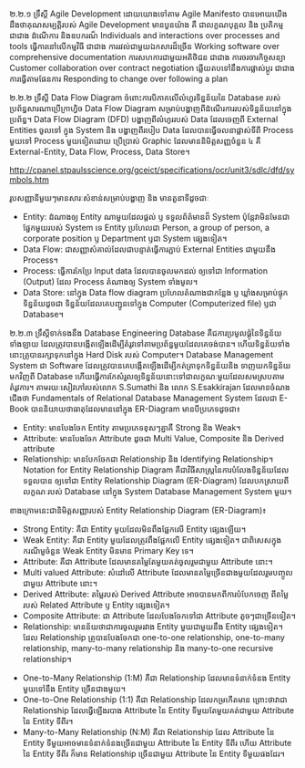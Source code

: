 ២.២.១ ទ្រឹស្តី Agile Development
ដោយយោងទៅតាម Agile Manifesto បានអោយយើង​ដឹង​ថា​គុណសម្បតិ្តរបស់ Agile Development មានបួនយ៉ាង គឺ
ជាលក្ខណបុគ្គល និង ប្រតិកម្ម ជាជាង ដំណើការ និង​ឧបករណ៏
Individuals and interactions over processes and tools
ធ្វើការនៅលើកម្មវិធី ជាជាង ការរវល់ជាមួយឯកសារដ៏ច្រើន
Working software over comprehensive documentation
ការសហការជាមួយអតិថិជន ជាជាង ការចរចារកិច្ចសន្យា
Customer collaboration over contract negotiation
ឆ្លើយតបទៅនឹងការផ្លាស់ប្តូរ ជាជាង ការធ្វើតាមផែនការ
Responding to change over following a plan

២.២.២ ទ្រឹស្ដី Data Flow Diagram
ចំពោះការបិភាគលើលំហូរទិន្នន័យនៃ Database របស់ប្រព័ន្ធសារណាប្រើក្រាហ្វិច Data Flow Diagram សម្រាប់បង្ហាញពីដំណើរការរបស់ទិន្នន័យនៅក្នុងប្រព័ន្ធ។
Data Flow Diagram (DFD) បង្ហាញពីលំហូររបស់ Data ដែលចេញពី External Entities ចូលទៅ ក្នុង System និង បង្ហាញពីរបៀប Data ដែលបានធ្វើចលនាផ្លាស់ទីពី Process មួយទៅ Process មួយទៀតដោយ ប្រើប្រាស់ Graphic ដែលមាននិមិត្តសញ្ញចំនួន ៤ គឺ External-Entity, Data Flow, Process, Data Store។

http://cpanel.stpaulsscience.org/gceict/specifications/ocr/unit3/sdlc/dfd/symbols.htm

រូបសញ្ញានីមួយៗមានសារៈសំខាន់សម្រាប់បង្ហាញ និង មានតួនាទីដូចជាៈ
-	Entity: ដំណាងឲ្យ Entity ណាមួយដែលផ្ដល់ ឫ ទទួលព័ត៌មានព៏ System ប៉ុន្តែវាមិនមែនជាផ្នែកមួយរបស់ System ទេ Entity ប្រហែលជា Person, a group of person, a corporate position ឫ Department ឫជា System ផ្សេងទៀត។
-	Data Flow: ជាសញ្ញាសំគាល់ដែលជាបន្ទាត់ធ្វើការភ្ជាប់ External Entities ជាមួយនឹង Process។
-	Process: ធ្វើការកែប្រែ Input data ដែលបានចូលមកដល់ ឲ្យទៅជា Information (Output) ដែល Process តំណាងឲ្យ System ទាំងមូល។
-	Data Store: នៅក្នុង Data flow diagram ប្រហែលតំណាងជាកន្លែង ឫ ឃ្លាំងសម្រាប់ផ្ទុកទិន្នន័យដូចជា ទិន្នន័យដែលគេបញ្ជូនទៅក្នុង Computer (Computerized file) ឫជា Database។

២.២.៣ ទ្រឹស្ដីទាក់ទងនឹង Database Engineering
Database គឺជការប្រមូលផ្គុំនៃទិន្នន័យទាំងឡាយ ដែលត្រូវបានបង្កើតឡើង​ដើម្បី​តំរូវ​ទៅ​តាមប្រព័ន្ធមួយដែលគេចង់បាន។ ហើយទិន្នន័យទាំងនោះត្រូបានរក្សាទុកនៅក្នុង Hard Disk របស់ Computer។
Database Management System ជា Software ដែលត្រូវបាន​គេបង្កើត​ឡើង​ដើម្បី​កត់​ត្រា​ទុកទិន្នន័យនិង ទាញយកទិន្នន័យមកវិញពី Database ហើយធ្វើការកែសំរួល​ឲ្យទិន្នន័យនោះទៅជាលក្ខណៈមួយដែលសមស្របតាមតំរូវការ។​ តាម​រយៈ​សៀវភៅ​របស់លោក S.Sumathi និង លោក S.Esakkirajan ដែលមានចំណងជើងថា Fundamentals of Relational Database Management System ដែលជា E-Book បាននិយាយថាធាតុដែលមាននៅក្នុង ER-Diagram មានបីប្រភេទដូចជា៖
-	Entity: មានបែងចែក Entity តាមប្រភេទខុសៗគ្នាគឺ Strong និង Weak។
-	Attribute: មានបែងចែក Attribute ដូចជា Multi Value, Composite និង Derived attribute
-	Relationship: មានបែកចែកជា Relationship និង Identifying Relationship។
Notation for Entity Relationship Diagram គឺជាវិធីសាស្រ្តនៃការបំលែងទិន្នន័យដែលទទួលបាន ឲ្យទៅជា Entity Relationship Diagram (ER-Diagram) ដែលបកស្រាយពីលក្ខណៈរបស់ Database នៅក្នុង System Database Management System មួយ។

ខាងក្រោមនេះជានិមិត្តសញ្ញារបស់ Entity Relationship Diagram (ER-Diagram)៖

- Strong Entity: គឺជា Entity មួយដែលមិនពឹងផ្អែកលើ Entity ផ្សេងឡើយ។
- Weak Entity: គឺជា Entity មួយដែលត្រូវពឹងផ្អែកលើ Entity ផ្សេងទៀត។  ជាពិសេសក្នុងករណីមួចំនួន Weak Entity មិនមាន Primary Key ទេ។
- Attribute: គឺជា Attribute ដែលមានតម្លៃតែមួយគត់ចូលរួមជាមួយ Attribute នោះ។
- 	Multi valued Attribute: សំដៅលើ Attribute ដែលមានតម្លៃច្រើនជាង​មួយដែល​រួមបញ្ចូលជាមួយ Attribute នោះ។
- Derived Attribute: តម្លៃរបស់ Derived Attribute អាចបានមកពីការបំបែកចេញ ពី​តម្លៃ​របស់ Related Attribute ឫ Entity ផ្សេងទៀត។
- Composite Attribute: ជា Attribute ដែលបែងចែកទៅជា Attribute តូចៗជាច្រើនទៀត។
- Relationship: មានន័យថាជាការចូលរួមរវាង Entity មួយជាមួយនឹង Entity ផ្សេងទៀត។ ដែល Relationship ត្រូបានបែងចែកជា one-to-one relationship, one-to-many relationship, many-to-many relationship និង many-to-one recursive relationship។
+ One-to-Many Relationship (1:M) គឺជា Relationship ដែលមានទំនាក់ទំនង Entity មួយទៅនឺង Entity ច្រើនជាងមួយ។
+ One-to-One Relationship (1:1) គឺជា Relationship ដែលកម្រកើតមាន ព្រោះថាវាជា Relationship ដែលធ្វើឡើងរបាង Attribute នៃ Entity ទីមួយតែមួយគត់ជាមួយ Attribute នៃ Entity ទីពីរ។
+ Many-to-Many Relationship (N:M) គឺជា Relationship ដែល Attribute នៃ Entity ទីមួយអាចមានទំនាក់ទំនងច្រើនជាមួយ Attribute នៃ Entity ទីពីរ ហើយ Attribute នៃ Entity ទីពីរ ក៏មាន Relationship ច្រើនជាមួយ Attribute នៃ Entity ទីមួយផងដែរ។
